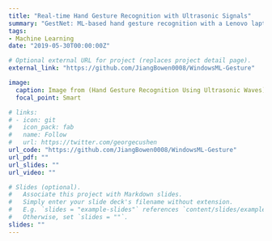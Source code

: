 ```yaml
---
title: "Real-time Hand Gesture Recognition with Ultrasonic Signals"
summary: "GestNet: ML-based hand gesture recognition with a Lenovo laptop. It utilizes the echoes from the ultrasonic signals sent by the laptop speakers. Trained in Python, deployed in C++."
tags:
- Machine Learning
date: "2019-05-30T00:00:00Z"

# Optional external URL for project (replaces project detail page).
external_link: "https://github.com/JiangBowen0008/WindowsML-Gesture"

image:
  caption: Image from (Hand Gesture Recognition Using Ultrasonic Waves)[https://arxiv.org/pdf/1710.08623.pdf]
  focal_point: Smart

# links:
# - icon: git
#   icon_pack: fab
#   name: Follow
#   url: https://twitter.com/georgecushen
url_code: "https://github.com/JiangBowen0008/WindowsML-Gesture"
url_pdf: ""
url_slides: ""
url_video: ""

# Slides (optional).
#   Associate this project with Markdown slides.
#   Simply enter your slide deck's filename without extension.
#   E.g. `slides = "example-slides"` references `content/slides/example-slides.md`.
#   Otherwise, set `slides = ""`.
slides: ""
---
```








